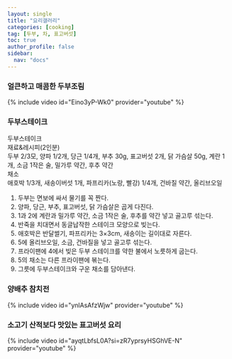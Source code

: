 ```yaml
---
layout: single
title: "요리갤러리"
categories: [cooking]
tag: [두부, 차, 표고버섯]
toc: true
author_profile: false
sidebar:
  nav: "docs"
---
```


### 얼큰하고 매콤한 두부조림
{% include video id="Eino3yP-Wk0" provider="youtube" %}

### 두부스테이크
두부스테이크  
재료&레시피(2인분)   
두부 2/3모, 양파 1/2개, 당근 1/4개, 부추 30g, 표고버섯 2개, 닭 가슴살 50g, 계란 1개, 소금 1작은 술, 밀가루 약간, 후추 약간  
채소   
애호박 1/3개, 새송이버섯 1개, 파프리카(노랑, 빨강) 1/4개, 건바질 약간, 올리브오일

1. 두부는 면보에 싸서 물기를 꼭 짠다.
2. 양파, 당근, 부추, 표고버섯, 닭 가슴살은 곱게 다진다.
3. 1과 2에 계란과 밀가루 약간, 소금 1작은 술, 후추를 약간 넣고 골고루 섞는다. 
4. 반죽을 치대면서 동글납작한 스테이크 모양으로 빚는다.
5. 애호박은 반달썰기, 파프리카는 3×3cm, 새송이는 길이대로 자른다.
6. 5에 올리브오일, 소금, 건바질을 넣고 골고루 섞는다. 
7. 프라이팬에 4에서 빚은 두부 스테이크를 약한 불에서 노릇하게 굽는다.
8. 5의 채소는 다른 프라이팬에 볶는다. 
9. 그릇에 두부스테이크와 구운 채소를 담아낸다.


### 양배추 참치전
{% include video id="ynlAsAfzWjw" provider="youtube" %}

### 소고기 산적보다 맛있는 표고버섯 요리
{% include video id="ayqtLbfsL0A?si=zR7yprsyHSGhVE-N" provider="youtube" %}
